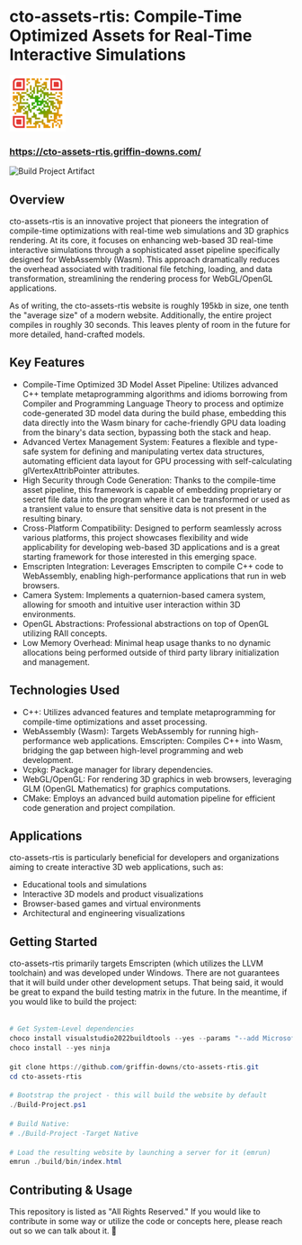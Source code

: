 # cto-assets-rtis: Compile-Time Optimized Assets for Real-Time Interactive Simulations

<img src="https://raw.githubusercontent.com/griffin-downs/cto-assets-rtis/main/assets/qr-code.svg" width=100>

### https://cto-assets-rtis.griffin-downs.com/

![Build Project Artifact](https://github.com/griffin-downs/cto-assets-rtis/actions/workflows/build-project-artifact.yml/badge.svg)

## Overview

cto-assets-rtis is an innovative project that pioneers the integration of compile-time optimizations with real-time web simulations and 3D graphics rendering. At its core, it focuses on enhancing web-based 3D real-time interactive simulations through a sophisticated asset pipeline specifically designed for WebAssembly (Wasm). This approach dramatically reduces the overhead associated with traditional file fetching, loading, and data transformation, streamlining the rendering process for WebGL/OpenGL applications.

As of writing, the cto-assets-rtis website is roughly 195kb in size, one tenth the "average size" of a modern website. Additionally, the entire project compiles in roughly 30 seconds. This leaves plenty of room in the future for more detailed, hand-crafted models.

## Key Features

- Compile-Time Optimized 3D Model Asset Pipeline: Utilizes advanced C++ template metaprogramming algorithms and idioms borrowing from Compiler and Programming Language Theory to process and optimize code-generated 3D model data during the build phase, embedding this data directly into the Wasm binary for cache-friendly GPU data loading from the binary's data section, bypassing both the stack and heap.
- Advanced Vertex Management System: Features a flexible and type-safe system for defining and manipulating vertex data structures, automating efficient data layout for GPU processing with self-calculating glVertexAttribPointer attributes.
- High Security through Code Generation: Thanks to the compile-time asset pipeline, this framework is capable of embedding proprietary or secret file data into the program where it can be transformed or used as a transient value to ensure that sensitive data is not present in the resulting binary.
- Cross-Platform Compatibility: Designed to perform seamlessly across various platforms, this project showcases flexibility and wide applicability for developing web-based 3D applications and is a great starting framework for those interested in this emerging space.
- Emscripten Integration: Leverages Emscripten to compile C++ code to WebAssembly, enabling high-performance applications that run in web browsers.
- Camera System: Implements a quaternion-based camera system, allowing for smooth and intuitive user interaction within 3D environments.
- OpenGL Abstractions: Professional abstractions on top of OpenGL utilizing RAII concepts.
- Low Memory Overhead: Minimal heap usage thanks to no dynamic allocations being performed outside of third party library initialization and management.

## Technologies Used

- C++: Utilizes advanced features and template metaprogramming for compile-time optimizations and asset processing.
- WebAssembly (Wasm): Targets WebAssembly for running high-performance web applications.
    Emscripten: Compiles C++ into Wasm, bridging the gap between high-level programming and web development.
- Vcpkg: Package manager for library dependencies.
- WebGL/OpenGL: For rendering 3D graphics in web browsers, leveraging GLM (OpenGL Mathematics) for graphics computations.
- CMake: Employs an advanced build automation pipeline for efficient code generation and project compilation.

## Applications

cto-assets-rtis is particularly beneficial for developers and organizations aiming to create interactive 3D web applications, such as:

- Educational tools and simulations
- Interactive 3D models and product visualizations
- Browser-based games and virtual environments
- Architectural and engineering visualizations

## Getting Started

cto-assets-rtis primarily targets Emscripten (which utilizes the LLVM toolchain) and was developed under Windows. There are not guarantees that it will build under other development setups. That being said, it would be great to expand the build testing matrix in the future. In the meantime, if you would like to build the project:

```powershell

# Get System-Level dependencies
choco install visualstudio2022buildtools --yes --params "--add Microsoft.VisualStudio.Component.VC.Llvm.Clang --add Microsoft.VisualStudio.Component.VC.Llvm.ClangToolset --add Microsoft.VisualStudio.ComponentGroup.NativeDesktop.Llvm.Clang --add Microsoft.VisualStudio.Component.VC.CMake.Project"
choco install --yes ninja

git clone https://github.com/griffin-downs/cto-assets-rtis.git
cd cto-assets-rtis

# Bootstrap the project - this will build the website by default
./Build-Project.ps1

# Build Native:
# ./Build-Project -Target Native

# Load the resulting website by launching a server for it (emrun)
emrun ./build/bin/index.html
```
## Contributing & Usage

This repository is listed as "All Rights Reserved." If you would like to contribute in some way or utilize the code or concepts here, please reach out so we can talk about it. 🙂